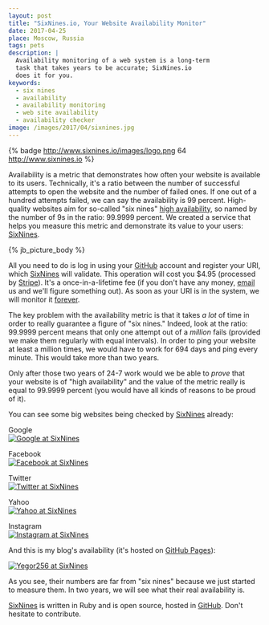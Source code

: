 ```yaml
---
layout: post
title: "SixNines.io, Your Website Availability Monitor"
date: 2017-04-25
place: Moscow, Russia
tags: pets
description: |
  Availability monitoring of a web system is a long-term
  task that takes years to be accurate; SixNines.io
  does it for you.
keywords:
  - six nines
  - availability
  - availability monitoring
  - web site availability
  - availability checker
image: /images/2017/04/sixnines.jpg
---
```


{% badge http://www.sixnines.io/images/logo.png 64 http://www.sixnines.io %}

Availability is a metric that demonstrates how often your website
is available to its users. Technically, it's a ratio between the number of successful
attempts to open the website and the number of failed ones. If one out of a hundred
attempts failed, we can say the availability is 99 percent. High-quality
websites aim for so-called "six nines"
[high availability](https://en.wikipedia.org/wiki/High_availability), so named by the
number of 9s in the ratio: 99.9999 percent. We created a service that helps
you measure this metric and demonstrate its value to your users:
[SixNines](http://www.sixnines.io).

<!--more-->

{% jb_picture_body %}

All you need to do is log in using your
[GitHub](https://www.github.com) account and register
your URI, which [SixNines](http://www.sixnines.io) will
validate. This operation will cost you
$4.95 (processed by [Stripe](https://www.stripe.com)).
It's a once-in-a-lifetime fee
(if you don't have any money, [email](mailto:free@sixnines.io) us and we'll figure something out).
As soon as your URI is in the system, we will monitor it
[forever](http://www.sixnines.io/terms).

The key problem with the availability metric is that it takes
_a lot_ of time in order to really guarantee a figure of "six nines."
Indeed, look at the ratio: 99.9999 percent means that only one attempt
out of a _million_ fails (provided we make them regularly with equal intervals).
In order to ping your website at least a million
times, we would have to work for 694 days and ping every minute. This
would take more than two years.

Only after those two years of 24-7 work would we be able to _prove_ that
your website is of "high availability" and the value of the metric
really is equal to 99.9999 percent (you would have all kinds of reasons to be proud of it).

You can see some big websites being checked by
[SixNines](http://www.sixnines.io) already:

Google<br/>
[![Google at SixNines](http://www.sixnines.io/b/4739)](http://www.sixnines.io/h/4739)

Facebook<br/>
[![Facebook at SixNines](http://www.sixnines.io/b/e203)](http://www.sixnines.io/h/e203)

Twitter<br/>
[![Twitter at SixNines](http://www.sixnines.io/b/cd52)](http://www.sixnines.io/h/cd52)

Yahoo<br/>
[![Yahoo at SixNines](http://www.sixnines.io/b/63d1)](http://www.sixnines.io/h/63d1)

Instagram<br/>
[![Instagram at SixNines](http://www.sixnines.io/b/bcba)](http://www.sixnines.io/h/bcba)

And this is my blog's availability (it's hosted on
[GitHub Pages](https://pages.github.com/)):

[![Yegor256 at SixNines](http://www.sixnines.io/b/3ba1652f)](http://www.sixnines.io/h/3ba1652f)

As you see, their numbers are far from "six nines" because we just started
to measure them. In two years, we will see what their real availability is.

[SixNines](http://www.sixnines.io) is written in Ruby and is open source, hosted in
[GitHub](https://github.com/yegor256/sixnines). Don't hesitate to contribute.
